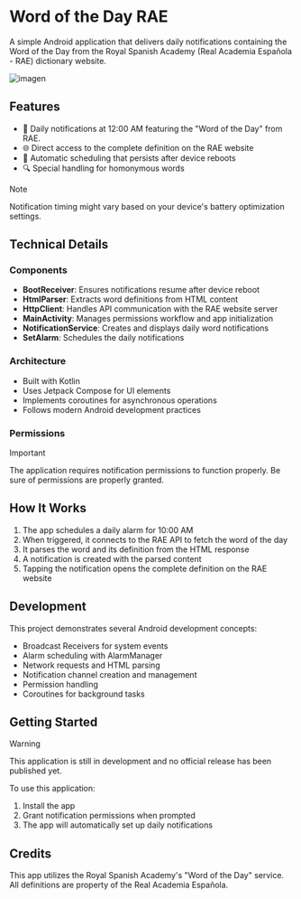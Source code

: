# Word of the Day RAE

A simple Android application that delivers daily notifications containing the Word of the Day from the Royal Spanish Academy (Real Academia Española - RAE) dictionary website.

![imagen](https://github.com/user-attachments/assets/e1165075-5846-4c05-8cd9-cf7ac93ff205)

## Features

- 📱 Daily notifications at 12:00 AM featuring the "Word of the Day" from RAE.
- 🌐 Direct access to the complete definition on the RAE website
- 🔄 Automatic scheduling that persists after device reboots
- 🔍 Special handling for homonymous words

> [!NOTE]
> Notification timing might vary based on your device's battery optimization settings.

## Technical Details

### Components

- **BootReceiver**: Ensures notifications resume after device reboot
- **HtmlParser**: Extracts word definitions from HTML content
- **HttpClient**: Handles API communication with the RAE website server
- **MainActivity**: Manages permissions workflow and app initialization
- **NotificationService**: Creates and displays daily word notifications
- **SetAlarm**: Schedules the daily notifications

### Architecture

- Built with Kotlin
- Uses Jetpack Compose for UI elements
- Implements coroutines for asynchronous operations
- Follows modern Android development practices

### Permissions

> [!IMPORTANT]
> The application requires notification permissions to function properly. Be sure of permissions are properly granted.

## How It Works

1. The app schedules a daily alarm for 10:00 AM
2. When triggered, it connects to the RAE API to fetch the word of the day
3. It parses the word and its definition from the HTML response
4. A notification is created with the parsed content
5. Tapping the notification opens the complete definition on the RAE website

## Development

This project demonstrates several Android development concepts:

- Broadcast Receivers for system events
- Alarm scheduling with AlarmManager
- Network requests and HTML parsing
- Notification channel creation and management
- Permission handling
- Coroutines for background tasks

## Getting Started

> [!WARNING]
> This application is still in development and no official release has been published yet.

To use this application:

1. Install the app
2. Grant notification permissions when prompted
3. The app will automatically set up daily notifications

## Credits

This app utilizes the Royal Spanish Academy's "Word of the Day" service. All definitions are property of the Real Academia Española.
